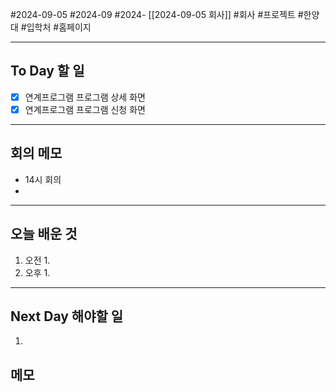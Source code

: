 #2024-09-05 #2024-09 #2024- [[2024-09-05 회사]]
#회사 #프로젝트 #한양대 #입학처 #홈페이지

---
## To Day 할 일
- [x] 연계프로그램 프로그램 상세 화면
- [x] 연계프로그램 프로그램 신청 화면
---
## 회의 메모
- 14시 회의
- 
---
## 오늘 배운 것
1. 오전
    1. 
2. 오후
    1. 
---
## Next Day 해야할 일
1. 


## 메모